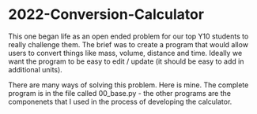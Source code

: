 # 2022-Conversion-Calculator

This one began life as an open ended problem for our top Y10 students to really challenge them.  The brief was to create a program that would allow users to convert things like mass, volume, distance and time.  Ideally we want the program to be easy to edit / update (it should be easy to add in additional units).

There are many ways of solving this problem.  Here is mine.  The complete program is in the file called 00_base.py - the other programs are the componenets that I used in the process of developing the calculator.
